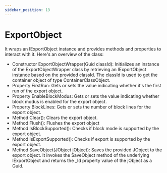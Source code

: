 ```yaml
---
sidebar_position: 13
---
```

# ExportObject

It wraps an IExportObject instance and provides methods and properties to interact with it. Here's an overview of the class:

- Constructor ExportObjectWrapper(Guid classId): Initializes an instance of the ExportObjectWrapper class by retrieving an IExportObject instance based on the provided classId. The classId is used to get the container object of type ContainerClassObject.
- Property FirstRun: Gets or sets the value indicating whether it's the first run of the export object.
- Property EnableBlockModus: Gets or sets the value indicating whether block modus is enabled for the export object.
- Property BlockLines: Gets or sets the number of block lines for the export object.
- Method Clear(): Clears the export object.
- Method Flush(): Flushes the export object
- Method IsBlockSupported(): Checks if block mode is supported by the export object.
- Method IsExportSupported(): Checks if export is supported by the export object.
- Method SaveObject(JObject jObject): Saves the provided JObject to the export object. It invokes the SaveObject method of the underlying IExportObject and returns the _Id property value of the jObject as a Guid.
